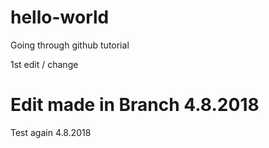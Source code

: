 # hello-world
Going through github tutorial

1st edit / change



Edit made in Branch 4.8.2018
=======
Test again 4.8.2018

